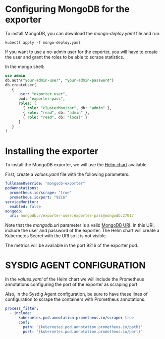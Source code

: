 # Configuring MongoDB for the exporter
To install MongoDB, you can download the _mongo-deploy.yaml_ file and run:
```
kubectl apply -f mongo-deploy.yaml
```

If you want to use a no-admin user for the exporter, you will have to create the user and grant the roles to be able to scrape statistics. 

In the mongo shell:
```sql
use admin
db.auth("your-admin-user", "your-admin-password")
db.createUser(
   {
      user: "exporter-user",
      pwd: "exporter-pass",
      roles: [ 
        { role: "clusterMonitor", db: "admin" },
        { role: "read", db: "admin" },
        { role: "read", db: "local" } 
      ]
   }
)
```

# Installing the exporter
To install the MongoDB exporter, we will use the [Helm chart](https://github.com/helm/charts/tree/master/stable/prometheus-mongodb-exporter) available. 

First, create a _values.yaml_ file with the following parameters:
```yaml
fullnameOverride: "mongodb-exporter"
podAnnotations:
  prometheus.io/scrape: "true"
  prometheus.io/port: "9216"
serviceMonitor:
  enabled: false
mongodb:
  uri: mongodb://exporter-user:exporter-pass@mongodb:27017
```

Note that the _mongodb.uri_ parameter is a valid [MongoDB URI](https://docs.mongodb.com/manual/reference/connection-string/).
In this URI, include the user and password of the exporter. The Helm chart will create a Kubernetes Secret with the URI so it is not visible. 

The metrics will be available in the port 9216 of the exporter pod.

# SYSDIG AGENT CONFIGURATION
In the _values.yaml_ of the Helm chart we will include the Prometheus annotations configuring the port of the exporter as scraping port.    

Also, in the Sysdig Agent configuration, be sure to have these lines of configuration to scrape the containers with Prometheus annotations.
```yaml
process_filter:
  - include:
      kubernetes.pod.annotation.prometheus.io/scrape: true
      conf:
        path: "{kubernetes.pod.annotation.prometheus.io/path}"
        port: "{kubernetes.pod.annotation.prometheus.io/port}"
```

